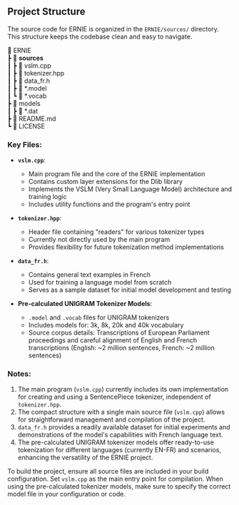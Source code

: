 ## Project Structure

The source code for ERNIE is organized in the `ERNIE/sources/` directory. This structure keeps the codebase clean and easy to navigate.

📂 ERNIE<br>
 ┣ 📂 <b>sources</b><br>
 ┃ ┣ 📜 vslm.cpp<br>
 ┃ ┣ 📜 tokenizer.hpp<br>
 ┃ ┣ 📜 data_fr.h<br> 
 ┃ ┣ 📜 *.model<br>
 ┃ ┗ 📜 *.vocab<br>
 ┣ 📂 models<br>
 ┃ ┣ 📜 *.dat<br>
 ┣ 📜 README.md<br>
 ┗ 📜 LICENSE<br>

### Key Files:

- **`vslm.cpp`**: 
  - Main program file and the core of the ERNIE implementation
  - Contains custom layer extensions for the Dlib library
  - Implements the VSLM (Very Small Language Model) architecture and training logic
  - Includes utility functions and the program's entry point

- **`tokenizer.hpp`**: 
  - Header file containing "readers" for various tokenizer types
  - Currently not directly used by the main program
  - Provides flexibility for future tokenization method implementations

- **`data_fr.h`**: 
  - Contains general text examples in French
  - Used for training a language model from scratch
  - Serves as a sample dataset for initial model development and testing

- **Pre-calculated UNIGRAM Tokenizer Models**:
  - `.model` and `.vocab` files for UNIGRAM tokenizers
  - Includes models for: 3k, 8k, 20k and 40k vocabulary
  - Source corpus details: Transcriptions of European Parliament proceedings and careful alignment of English and French transcriptions (English: ~2 million sentences, French: ~2 million sentences)

### Notes:

1. The main program (`vslm.cpp`) currently includes its own implementation for creating and using a SentencePiece tokenizer, independent of `tokenizer.hpp`.
2. The compact structure with a single main source file (`vslm.cpp`) allows for straightforward management and compilation of the project.
3. `data_fr.h` provides a readily available dataset for initial experiments and demonstrations of the model's capabilities with French language text.
4. The pre-calculated UNIGRAM tokenizer models offer ready-to-use tokenization for different languages (currently EN-FR) and scenarios, enhancing the versatility of the ERNIE project.

To build the project, ensure all source files are included in your build configuration. Set `vslm.cpp` as the main entry point for compilation. When using the pre-calculated tokenizer models, make sure to specify the correct model file in your configuration or code.
